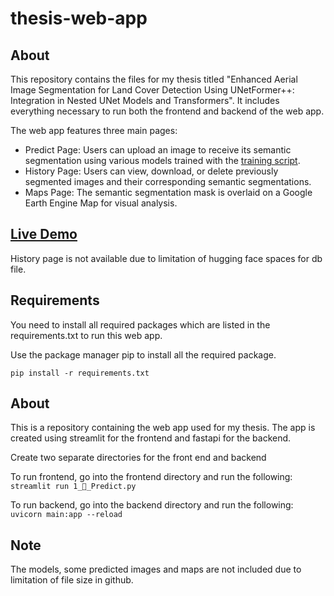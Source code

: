 # thesis-web-app

## About
This repository contains the files for my thesis titled "Enhanced Aerial Image Segmentation for Land Cover Detection Using UNetFormer++: Integration in Nested UNet Models and Transformers". It includes everything necessary to run both the frontend and backend of the web app.

The web app features three main pages:

- Predict Page: Users can upload an image to receive its semantic segmentation using various models trained with the [training script](https://github.com/nobertpr/thesis-training-script).
- History Page: Users can view, download, or delete previously segmented images and their corresponding semantic segmentations.
- Maps Page: The semantic segmentation mask is overlaid on a Google Earth Engine Map for visual analysis.

## [Live Demo](https://huggingface.co/spaces/nobertpr/Thesis-LandCoverAI)
History page is not available due to limitation of hugging face spaces for db file.

## Requirements
You need to install all required packages which are listed in the requirements.txt to run this web app.

Use the package manager pip to install all the required package.

`pip install -r requirements.txt`

## About
This is a repository containing the web app used for my thesis. The app is created using streamlit for the frontend and fastapi for the backend.

Create two separate directories for the front end and backend

To run frontend, go into the frontend directory and run the following:
`streamlit run 1_🔎_Predict.py`

To run backend, go into the backend directory and run the following:
`uvicorn main:app --reload`

## Note
The models, some predicted images and maps are not included due to limitation of file size in github.
